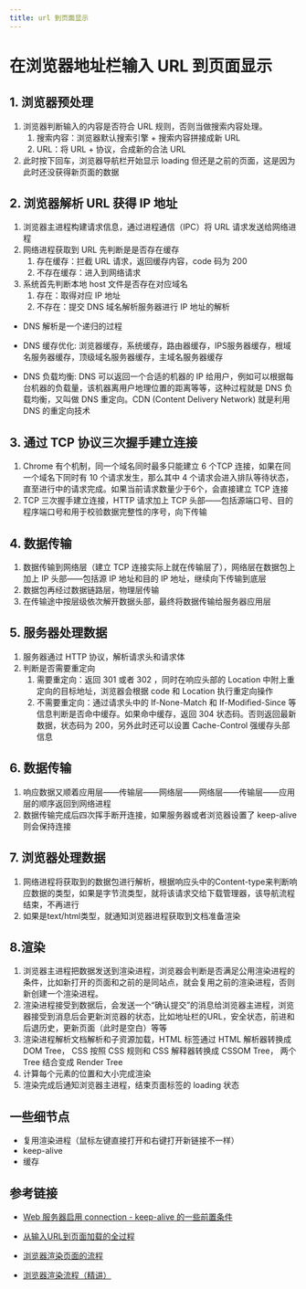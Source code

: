 ```yaml
---
title: url 到页面显示
---
```


# 在浏览器地址栏输入 URL 到页面显示

## 1. 浏览器预处理

1. 浏览器判断输入的内容是否符合 URL 规则，否则当做搜索内容处理。
    1. 搜索内容：浏览器默认搜索引擎 + 搜索内容拼接成新 URL
    2. URL：将 URL + 协议，合成新的合法 URL
2. 此时按下回车，浏览器导航栏开始显示 loading 但还是之前的页面，这是因为此时还没获得新页面的数据

## 2. 浏览器解析 URL 获得 IP 地址

1. 浏览器主进程构建请求信息，通过进程通信（IPC）将 URL 请求发送给网络进程
2. 网络进程获取到 URL 先判断是是否存在缓存
    1. 存在缓存：拦截 URL 请求，返回缓存内容，code 码为 200
    2. 不存在缓存：进入到网络请求
3. 系统首先判断本地 host 文件是否存在对应域名
    1. 存在：取得对应 IP 地址
    2. 不存在：提交 DNS 域名解析服务器进行 IP 地址的解析

- DNS 解析是一个递归的过程

- DNS 缓存优化: 浏览器缓存，系统缓存，路由器缓存，IPS服务器缓存，根域名服务器缓存，顶级域名服务器缓存，主域名服务器缓存

- DNS 负载均衡: DNS 可以返回一个合适的机器的 IP 给用户，例如可以根据每台机器的负载量，该机器离用户地理位置的距离等等，这种过程就是 DNS 负载均衡，又叫做 DNS 重定向。CDN (Content Delivery Network) 就是利用 DNS 的重定向技术

## 3. 通过 TCP 协议三次握手建立连接

1. Chrome 有个机制，同一个域名同时最多只能建立 6 个TCP 连接，如果在同一个域名下同时有 10 个请求发生，那么其中 4 个请求会进入排队等待状态，直至进行中的请求完成。如果当前请求数量少于6个，会直接建立 TCP 连接
2. TCP 三次握手建立连接，HTTP 请求加上 TCP 头部——包括源端口号、目的程序端口号和用于校验数据完整性的序号，向下传输

## 4. 数据传输

1. 数据传输到网络层（建立 TCP 连接实际上就在传输层了），网络层在数据包上加上 IP 头部——包括源 IP 地址和目的 IP 地址，继续向下传输到底层
2. 数据包再经过数据链路层，物理层传输
3. 在传输途中按层级依次解开数据头部，最终将数据传输给服务器应用层

## 5. 服务器处理数据

1. 服务器通过 HTTP 协议，解析请求头和请求体
2. 判断是否需要重定向
    1. 需要重定向：返回 301 或者 302 ，同时在响应头部的 Location 中附上重定向的目标地址，浏览器会根据 code 和 Location 执行重定向操作
    2. 不需要重定向：通过请求头中的 If-None-Match 和 If-Modified-Since 等信息判断是否命中缓存。如果命中缓存，返回 304 状态码。否则返回最新数据，状态码为 200，另外此时还可以设置 Cache-Control 强缓存头部信息

## 6. 数据传输

1. 响应数据又顺着应用层——传输层——网络层——网络层——传输层——应用层的顺序返回到网络进程
2. 数据传输完成后四次挥手断开连接，如果服务器或者浏览器设置了 keep-alive 则会保持连接

## 7. 浏览器处理数据

1. 网络进程将获取到的数据包进行解析，根据响应头中的Content-type来判断响应数据的类型，如果是字节流类型，就将该请求交给下载管理器，该导航流程结束，不再进行
2. 如果是text/html类型，就通知浏览器进程获取到文档准备渲染

## 8.渲染

1. 浏览器主进程把数据发送到渲染进程，浏览器会判断是否满足公用渲染进程的条件，比如新打开的页面和之前的是同站点，就会复用之前的渲染进程，否则新创建一个渲染进程。
2. 渲染进程接受到数据后，会发送一个“确认提交”的消息给浏览器主进程，浏览器接受到消息后会更新浏览器的状态，比如地址栏的URL，安全状态，前进和后退历史，更新页面（此时是空白）等等
3. 渲染进程解析文档解析和子资源加载，HTML 标签通过 HTML 解析器转换成 DOM Tree， CSS 按照 CSS 规则和 CSS 解释器转换成 CSSOM Tree， 两个 Tree 结合变成 Render Tree
4. 计算每个元素的位置和大小完成渲染
5. 渲染完成后通知浏览器主进程，结束页面标签的 loading 状态

## 一些细节点

- 复用渲染进程（鼠标左键直接打开和右键打开新链接不一样）
- keep-alive
- 缓存

## 参考链接

- [Web 服务器启用 connection - keep-alive 的一些前置条件](https://zhuanlan.zhihu.com/p/573814007)

- [从输入URL到页面加载的全过程](https://www.cnblogs.com/xiaohuochai/p/9193083.html)

- [浏览器渲染页面的流程](https://blog.csdn.net/weixin_43190804/article/details/123092074)

- [浏览器渲染流程（精讲）](https://zhuanlan.zhihu.com/p/586060532)
